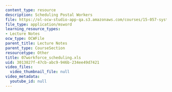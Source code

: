 ```yaml
---
content_type: resource
description: Scheduling Postal Workers
file: https://ol-ocw-studio-app-qa.s3.amazonaws.com/courses/15-057-systems-optimization-spring-2003/3013827f47cbabc9946b234ee49d7421_07workforce_scheduling.xls
file_type: application/msword
learning_resource_types:
- Lecture Notes
ocw_type: OCWFile
parent_title: Lecture Notes
parent_type: CourseSection
resourcetype: Other
title: 07workforce_scheduling.xls
uid: 3013827f-47cb-abc9-946b-234ee49d7421
video_files:
  video_thumbnail_file: null
video_metadata:
  youtube_id: null
---
```

